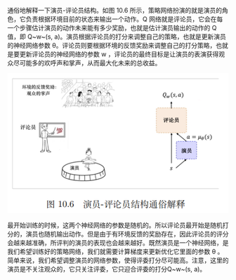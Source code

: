 通俗地解释一下演员-评论员结构。如图 10.6 所示，策略网络扮演的就是演员的角色，它负责根据环境目前的状态来输出一个动作。Q 网络就是评论员，它会在每一个步骤估计演员的动作未来能有多少奖励，也就是估计演员输出的动作的 Q 值，即 Q~w~(s, a)。演员根据评论员的打分来调整自己的策略，也就是更新演员的神经网络参数 θ。评论员则要根据环境的反馈奖励来调整自己的打分策略，也就是要更新评论员的神经网络的参数 w ，评论员的最终目标是让演员的表演获得观众尽可能多的欢呼声和掌声，从而最大化未来的总收益。

![image](../assets/ddpg2.png)


最开始训练的时候，这两个神经网络的参数是随机的。所以评论员最开始是随机打分的，演员也随机输出动作。但是由于有环境反馈的奖励存在，因此评论员的评分会越来越准确，所评判的演员的表现也会越来越好。既然演员是一个神经网络，是我们希望训练好的策略网络，我们就需要计算梯度来更新优化它里面的参数 θ 。简单来说，我们希望调整演员的网络参数，使得评委打分尽可能高。注意，这里的演员是不关注观众的，它只关注评委，它只迎合评委的打分 ​Q~w~(s, a)。